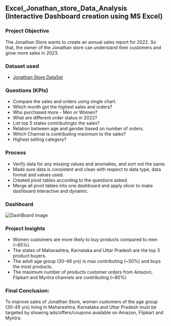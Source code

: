 ## Excel_Jonathan_store_Data_Analysis (Interactive Dashboard creation using MS Excel)


### **Project Objective**

The Jonathan Store wants to create an annual sales report for 2022. So that, the owner of the Jonathan store can understand their customers and grow more sales in 2023.

### **Dataset used**
- [Jonathan Store DataSet](https://github.com/Santhosh-B-45/Excel_Jonathan_store_Data_Analysis/blob/main/Jonathan%20Store%20DataSet.csv)

### **Questions (KPIs)**

- Compare the sales and orders using single chart.
- Which month got the highest sales and orders?
- Who purchased more - Men or Women?
- What are different order status in 2022?
- List top 5 states contributingto the sales?
- Relation between age and gender based on number of orders.
- Which Channel is contributing maximum to the sales?
- Highest selling category?



### **Process**

- Verify data for any missing values and anomalies, and sort out the same.
- Made sure data is consistent and clean with respect to data type, data format and values used.
- Created pivot tables according to the questions asked.
- Merge all pivot tables into one dashboard and apply slicer to make dashboard interactive</a> and dynamic.



### **Dashboard**

![DashBoard image](https://github.com/Santhosh-B-45/Excel_Jonathan_store_Data_Analysis/assets/151790955/6e1570bd-2fb7-4280-a638-a9073f742f0d)




### **Project Insights**

- Women customers are more likely to buy products compared to men (~65%).
- The states of Maharashtra, Karnataka and Uttar Pradesh are the top 3 product buyers.
- The adult age group (30-49 yrs) is max contributing (~50%) and buys the most products.
- The maximum number of products customer orders from Amazon, Flipkart and Myntra channels are contributing (~80%)



### **Final Conclusion:**

To improve sales of Jonathan Store, women customers of the age group (30-49 yrs) living in Maharashtra, Karnataka and Uttar Pradesh must be targeted by showing ads/offers/coupons available on Amazon, Flipkart and Myntra.

